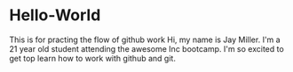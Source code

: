 # Hello-World
This is for practing the flow of github work
Hi, my name is Jay Miller. I'm a 21 year old student attending the awesome Inc bootcamp. 
I'm so excited to get top learn how to work with github and git.
